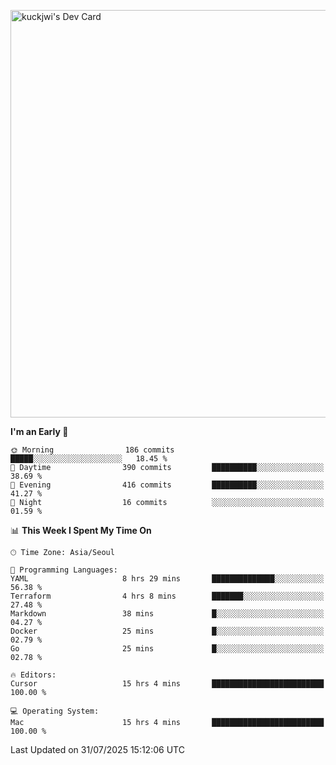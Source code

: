 <a href="https://app.daily.dev/kuckhwancho"><img src="https://api.daily.dev/devcards/v2/efef39c8028947428b3c0b486b9cd9b6.png?r=iz2&type=wide" width="652" alt="kuckjwi's Dev Card"/></a>

<!--START_SECTION:waka-->
**I'm an Early 🐤** 

```text
🌞 Morning                186 commits         █████░░░░░░░░░░░░░░░░░░░░   18.45 % 
🌆 Daytime                390 commits         ██████████░░░░░░░░░░░░░░░   38.69 % 
🌃 Evening                416 commits         ██████████░░░░░░░░░░░░░░░   41.27 % 
🌙 Night                  16 commits          ░░░░░░░░░░░░░░░░░░░░░░░░░   01.59 % 
```


📊 **This Week I Spent My Time On** 

```text
🕑︎ Time Zone: Asia/Seoul

💬 Programming Languages: 
YAML                     8 hrs 29 mins       ██████████████░░░░░░░░░░░   56.38 % 
Terraform                4 hrs 8 mins        ███████░░░░░░░░░░░░░░░░░░   27.48 % 
Markdown                 38 mins             █░░░░░░░░░░░░░░░░░░░░░░░░   04.27 % 
Docker                   25 mins             █░░░░░░░░░░░░░░░░░░░░░░░░   02.79 % 
Go                       25 mins             █░░░░░░░░░░░░░░░░░░░░░░░░   02.78 % 

🔥 Editors: 
Cursor                   15 hrs 4 mins       █████████████████████████   100.00 % 

💻 Operating System: 
Mac                      15 hrs 4 mins       █████████████████████████   100.00 % 
```


 Last Updated on 31/07/2025 15:12:06 UTC
<!--END_SECTION:waka-->
